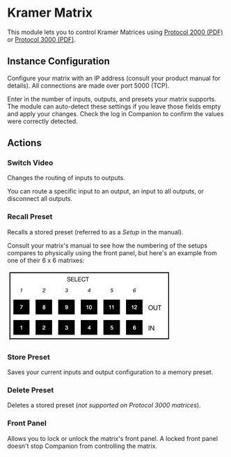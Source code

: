 # Kramer Matrix

This module lets you to control Kramer Matrices using [Protocol 2000 (PDF)](http://k.kramerav.com/downloads/protocols/protocol_2000_rev0_51.pdf) or [Protocol 3000 (PDF)](https://k.kramerav.com/downloads/protocols/protocol_3000_3.0_master_user.pdf).


## Instance Configuration
Configure your matrix with an IP address (consult your product manual for details). All connections are made over port 5000 (TCP).

Enter in the number of inputs, outputs, and presets your matrix supports. The module can auto-detect these settings if you leave those fields empty and apply your changes. Check the log in Companion to confirm the values were correctly detected.


## Actions
### Switch Video
Changes the routing of inputs to outputs.

You can route a specific input to an output, an input to all outputs, or disconnect all outputs.


### Recall Preset
Recalls a stored preset (referred to as a *Setup* in the manual).

Consult your matrix's manual to see how the numbering of the setups compares to physically using the front panel, but here's an example from one of their 6 x 6 matrixes:

![matrix-panel](documentation/images/matrix-panel.png)


### Store Preset
Saves your current inputs and output configuration to a memory preset.


### Delete Preset
Deletes a stored preset (*not supported on Protocol 3000 matrices*).


### Front Panel
Allows you to lock or unlock the matrix's front panel. A locked front panel doesn't stop Companion from controlling the matrix.
